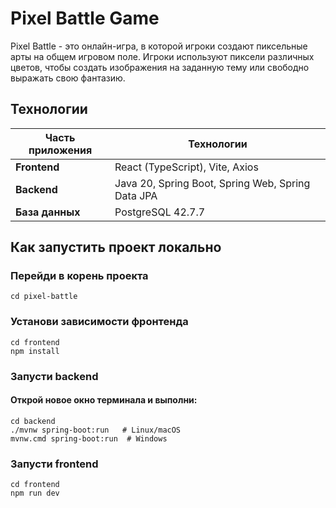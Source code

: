 # Pixel Battle Game

Pixel Battle - это онлайн-игра, в которой игроки создают пиксельные арты на общем игровом поле. Игроки используют пиксели различных цветов, чтобы создать изображения на заданную тему или свободно выражать свою фантазию.

## Технологии

| Часть приложения | Технологии                                        |
| ---------------- | ------------------------------------------------- |
| **Frontend**     | React (TypeScript), Vite, Axios                   |
| **Backend**      | Java 20, Spring Boot, Spring Web, Spring Data JPA |
| **База данных**  | PostgreSQL 42.7.7                                 |

## Как запустить проект локально

### Перейди в корень проекта

```
cd pixel-battle
```

### Установи зависимости фронтенда

```
cd frontend
npm install
```

### Запусти backend

#### Открой новое окно терминала и выполни:

```
cd backend
./mvnw spring-boot:run   # Linux/macOS
mvnw.cmd spring-boot:run  # Windows
```

### Запусти frontend

```
cd frontend
npm run dev
```
